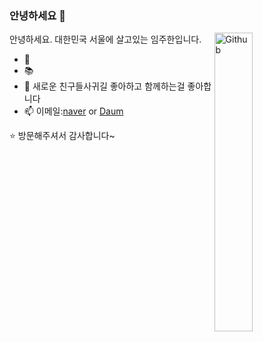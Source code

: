 ### 안녕하세요 👋

<img width="35%" align="right" alt="Github" src="https://user-images.githubusercontent.com/48678280/88862734-4903af80-d201-11ea-968b-9c939d88a37c.gif" />

안녕하세요. 대한민국 서울에 살고있는 임주한입니다.

- 🔭 
- 📚 
- 👯 새로운 친구들사귀길 좋아하고 함께하는걸 좋아합니다
- 📫 이메일:[naver](mailto:starlexy@naver.com) or [Daum](mailto:juhan2002@daum.net)

⭐️ 방문해주셔서 감사합니다~
